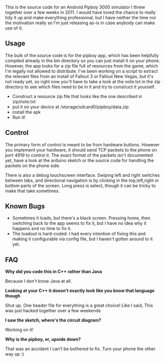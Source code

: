 This is the source code for an Android Pipboy 3000 simulator I threw together over a few weeks in 2011. I would have loved the chance to really tidy it up and make everything professional, but I have neither the time nor the motivation really so I'm just releasing as-is in case anybody can make use of it.

Usage
-----
The bulk of the source code is for the pipboy app, which has been helpfully compiled already in the bin directory so you can just install it on your phone. However, the app looks for a zip file full of resources from the game, which I'm legally not allowed to distribute. I've been working on a script to extract the relevant files from an install of Fallout 3 or Fallout New Vegas, but it's not ready yet, so right now you'll have to take a look at the note.txt in the zip directory to see which files need to be in it and try to construct it yourself.

 - Construct a resource zip file that looks like the one described in zip/note.txt
 - put it on your device at /storage/sdcard0/pipboy/data.zip
 - install the apk
 - Run it!

Control
-------

The primary form of control is meant to be from hardware buttons. However you implement your hardware, it should send TCP packets to the phone on port 4919 to control it. The exact format of the packets isn't documented yet, have a look at the arduino sketch or the source code for handling the packets on the phone side.

There is also a debug touchscreen interface. Swiping left and right switches between tabs, and directional navigation is by clicking in the top,left,right or bottom parts of the screen. Long press is select, though it can be tricky to make that take sometimes.

Known Bugs
----------
 - Sometimes it loads, but there's a black screen. Pressing home, then switching back to the app seems to fix it, but I have no idea why it happens and no time to fix it.
 - The loadout is hard-coded. I had every intention of fixing this and making it configurable via config file, but I haven't gotten around to it yet.

FAQ
---
 **Why did you code this in C++ rather than Java**

 Because I don't know Java at all. 


 **Looking at your C++ it doesn't exactly look like you know that language though**

 Shut up. One header file for everything is a great choice! Like I said, This was just hacked together over a few weekends

 **I saw the sketch, where's the circuit diagram?**

 Working on it!

 **Why is the pipboy, er, upside down?**

 That was an accident I can't be bothered to fix. Turn your phone the other way up :)